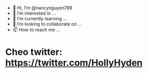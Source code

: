 - 👋 Hi, I’m @nancynguyen789
- 👀 I’m interested in ...
- 🌱 I’m currently learning ...
- 💞️ I’m looking to collaborate on ...
- 📫 How to reach me ...
# Cheo twitter: https://twitter.com/HollyHyden
<!---
nancynguyen789/nancynguyen789 is a ✨ special ✨ repository because its `README.md` (this file) appears on your GitHub profile.
You can click the Preview link to take a look at your changes.
--->
